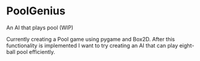 # PoolGenius
An AI that plays pool (WIP)

Currently creating a Pool game using pygame and Box2D. After this functionality is implemented I want to try creating an AI that can play eight-ball pool efficiently.
